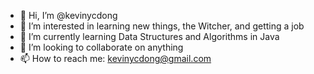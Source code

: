 - 👋 Hi, I’m @kevinycdong
- 👀 I’m interested in learning new things, the Witcher, and getting a job
- 🌱 I’m currently learning Data Structures and Algorithms in Java
- 💞️ I’m looking to collaborate on anything
- 📫 How to reach me: kevinycdong@gmail.com

<!---
kevinycdong/kevinycdong is a ✨ special ✨ repository because its `README.md` (this file) appears on your GitHub profile.
You can click the Preview link to take a look at your changes.
--->
